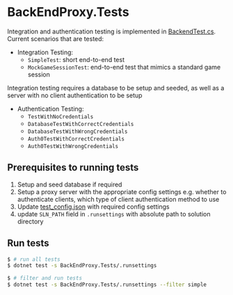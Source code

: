 # BackEndProxy.Tests

Integration and authentication testing is implemented in [BackendTest.cs](BackEndProxy.Tests/BackendTest.cs). Current scenarios that are tested:

* Integration Testing:
    * `SimpleTest`: short end-to-end test
    * `MockGameSessionTest`: end-to-end test that mimics a standard game session

Integration testing requires a database to be setup and seeded, as well as a server with no client authentication to be setup

* Authentication Testing:
    * `TestWithNoCredentials`
    * `DatabaseTestWithCorrectCredentials`
    * `DatabaseTestWithWrongCredentials`
    * `Auth0TestWithCorrectCredentials`
    * `Auth0TestWithWrongCredentials`

## Prerequisites to running tests

1. Setup and seed database if required
2. Setup a proxy server with the appropriate config settings e.g. whether to authenticate clients, which type of client authentication method to use
3. Update [test_config.json](BackEndProxy.Tests/test_config.json) with required config settings
4. update `SLN_PATH` field in `.runsettings` with absolute path to solution directory

## Run tests

```bash
$ # run all tests
$ dotnet test -s BackEndProxy.Tests/.runsettings

$ # filter and run tests
$ dotnet test -s BackEndProxy.Tests/.runsettings --filter simple
```
